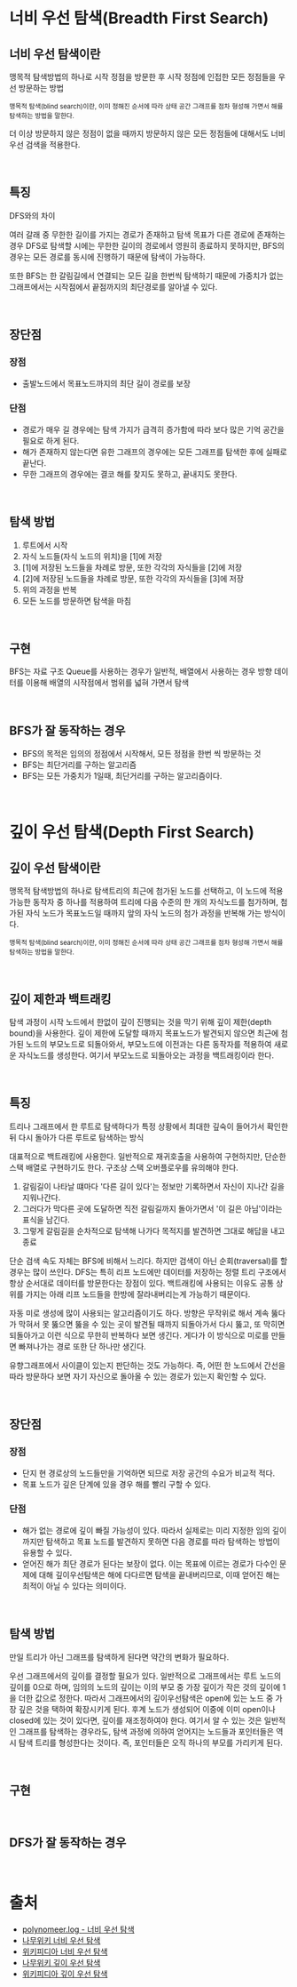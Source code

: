 # 너비 우선 탐색(Breadth First Search)

## 너비 우선 탐색이란

맹목적 탐색방법의 하나로 시작 정점을 방문한 후 시작 정점에 인접한 모든 정점들을 우선 방문하는 방법

<small>맹목적 탐색(blind search)이란, 이미 정해진 순서에 따라 상태 공간 그래프를 점차 형성해 가면서 해를 탐색하는 방법을 말한다.</small>

더 이상 방문하지 않은 정점이 없을 때까지 방문하지 않은 모든 정점들에 대해서도 너비 우선 검색을 적용한다.

<br>

## 특징

DFS와의 차이

여러 갈래 중 무한한 길이를 가지는 경로가 존재하고 탐색 목표가 다른 경로에 존재하는 경우 DFS로 탐색할 시에는 무한한 길이의 경로에서 영원히 종료하지 못하지만, BFS의 경우는 모든 경로를 동시에 진행하기 때문에 탐색이 가능하다.

또한 BFS는 한 갈림길에서 연결되는 모든 길을 한번씩 탐색하기 때문에 가중치가 없는 그래프에서는 시작점에서 끝점까지의 최단경로를 알아낼 수 있다.

<br>

## 장단점

### 장점

- 출발노드에서 목표노드까지의 최단 길이 경로를 보장

### 단점

- 경로가 매우 길 경우에는 탐색 가지가 급격히 증가함에 따라 보다 많은 기억 공간을 필요로 하게 된다.
- 해가 존재하지 않는다면 유한 그래프의 경우에는 모든 그래프를 탐색한 후에 실패로 끝난다.
- 무한 그래프의 경우에는 결코 해를 찾지도 못하고, 끝내지도 못한다.

<br>

## 탐색 방법

1. 루트에서 시작
2. 자식 노드들(자식 노드의 위치)을 [1]에 저장
3. [1]에 저장된 노드들을 차례로 방문, 또한 각각의 자식들을 [2]에 저장
4. [2]에 저장된 노드들을 차례로 방문, 또한 각각의 자식들을 [3]에 저장
5. 위의 과정을 반복
6. 모든 노드를 방문하면 탐색을 마침

<br>

## 구현

BFS는 자료 구조 Queue를 사용하는 경우가 일반적, 배열에서 사용하는 경우 방향 데이터를 이용해 배열의 시작점에서 범위를 넓혀 가면서 탐색

<br>

## BFS가 잘 동작하는 경우

- BFS의 목적은 임의의 정점에서 시작해서, 모든 정점을 한번 씩 방문하는 것
- BFS는 최단거리를 구하는 알고리즘
- BFS는 모든 가중치가 1일때, 최단거리를 구하는 알고리즘이다.

<br>

# 깊이 우선 탐색(Depth First Search)

## 깊이 우선 탐색이란

맹목적 탐색방법의 하나로 탐색트리의 최근에 첨가된 노드를 선택하고, 이 노드에 적용 가능한 동작자 중 하나를 적용하여 트리에 다음 수준의 한 개의 자식노드를 첨가하며, 첨가된 자식 노드가 목표노드일 때까지 앞의 자식 노드의 첨가 과정을 반복해 가는 방식이다.

<small>맹목적 탐색(blind search)이란, 이미 정해진 순서에 따라 상태 공간 그래프를 점차 형성해 가면서 해를 탐색하는 방법을 말한다.</small>

<br>

## 깊이 제한과 백트래킹

탐색 과정이 시작 노드에서 한없이 깊이 진행되는 것을 막기 위해 깊이 제한(depth bound)을 사용한다. 깊이 제한에 도달할 때까지 목표노드가 발견되지 않으면 최근에 첨가된 노드의 부모노드로 되돌아와서, 부모노드에 이전과는 다른 동작자를 적용하여 새로운 자식노드를 생성한다. 여기서 부모노드로 되돌아오는 과정을 백트래킹이라 한다.

<br>

## 특징

트리나 그래프에서 한 루트로 탐색하다가 특정 상황에서 최대한 깊숙이 들어가서 확인한 뒤 다시 돌아가 다른 루트로 탐색하는 방식

대표적으로 백트래킹에 사용한다. 일반적으로 재귀호출을 사용하여 구현하지만, 단순한 스택 배열로 구현하기도 한다. 구조상 스택 오버플로우를 유의해야 한다.

1. 갈림길이 나타날 떄마다 '다른 길이 있다'는 정보만 기록하면서 자신이 지나간 길을 지워나간다.
2. 그러다가 막다른 곳에 도달하면 직전 갈림길까지 돌아가면서 '이 길은 아님'이라는 표식을 남긴다.
3. 그렇게 갈림길을 순차적으로 탐색해 나가다 목적지를 발견하면 그대로 해답을 내고 종료

단순 검색 속도 자체는 BFS에 비해서 느리다. 하지만 검색이 아닌 순회(traversal)를 할 경우는 많이 쓰인다. DFS는 특히 리프 노드에만 데이터를 저장하는 정렬 트리 구조에서 항상 순서대로 데이터를 방문한다는 장점이 있다. 백트래킹에 사용되는 이유도 공통 상위를 가지는 아래 리프 노드들을 한방에 잘라내버리는게 가능하기 때문이다.

자동 미로 생성에 많이 사용되는 알고리즘이기도 하다. 방향은 무작위로 해서 계속 뚫다가 막혀서 못 뚫으면 뚫을 수 있는 곳이 발견될 때까지 되돌아가서 다시 뚫고, 또 막히면 되돌아가고 이런 식으로 무한히 반복하다 보면 생긴다. 게다가 이 방식으로 미로를 만들면 빠져나가는 경로 또한 단 하나만 생긴다.

유향그래프에서 사이클이 있는지 판단하는 것도 가능하다. 즉, 어떤 한 노드에서 간선을 따라 방문하다 보면 자기 자신으로 돌아올 수 있는 경로가 있는지 확인할 수 있다.

<br>

## 장단점

### 장점

- 단지 현 경로상의 노드들만을 기억하면 되므로 저장 공간의 수요가 비교적 적다.
- 목표 노드가 깊은 단계에 있을 경우 해를 빨리 구할 수 있다.

### 단점

- 해가 없는 경로에 깊이 빠질 가능성이 있다. 따라서 실제로는 미리 지정한 임의 깊이까지만 탐색하고 목표 노드를 발견하지 못하면 다음 경로를 따라 탐색하는 방법이 유용할 수 있다.
- 얻어진 해가 최단 경로가 된다는 보장이 없다. 이는 목표에 이르는 경로가 다수인 문제에 대해 깊이우선탐색은 해에 다다르면 탐색을 끝내버리므로, 이때 얻어진 해는 최적이 아닐 수 있다는 의미이다.

<br>

## 탐색 방법

만일 트리가 아닌 그래프를 탐색하게 된다면 약간의 변화가 필요하다.

우선 그래프에서의 깊이를 결정할 필요가 있다. 일반적으로 그래프에서는 루트 노드의 깊이를 0으로 하며, 임의의 노드의 깊이는 이의 부모 중 가장 깊이가 작은 것의 깊이에 1을 더한 값으로 정한다. 따라서 그래프에서의 깊이우선탐색은 open에 있는 노드 중 가장 깊은 것을 택하여 확장시키게 된다. 후계 노드가 생성되어 이중에 이미 open이나 closed에 있는 것이 있다면, 깊이를 재조정하여야 한다. 여기서 알 수 있는 것은 일반적인 그래프를 탐색하는 경우라도, 탐색 과정에 의하여 얻어지는 노드들과 포인터들은 역시 탐색 트리를 형성한다는 것이다. 즉, 포인터들은 오직 하나의 부모를 가리키게 된다.

<br>

## 구현

<br>

## DFS가 잘 동작하는 경우

<br>

# 출처

- [polynomeer.log - 너비 우선 탐색](https://velog.io/@polynomeer/%EB%84%88%EB%B9%84-%EC%9A%B0%EC%84%A0-%ED%83%90%EC%83%89BFS)
- [나무위키 너비 우선 탐색](https://namu.wiki/w/%EB%84%88%EB%B9%84%20%EC%9A%B0%EC%84%A0%20%ED%83%90%EC%83%89?from=%EB%84%93%EC%9D%B4%20%EC%9A%B0%EC%84%A0%20%ED%83%90%EC%83%89)
- [위키피디아 너비 우선 탐색](https://ko.wikipedia.org/wiki/%EB%84%88%EB%B9%84_%EC%9A%B0%EC%84%A0_%ED%83%90%EC%83%89)
- [나무위키 깊이 우선 탐색](https://namu.wiki/w/%EA%B9%8A%EC%9D%B4%20%EC%9A%B0%EC%84%A0%20%ED%83%90%EC%83%89?from=DFS)
- [위키피디아 깊이 우선 탐색](https://ko.wikipedia.org/wiki/%EA%B9%8A%EC%9D%B4_%EC%9A%B0%EC%84%A0_%ED%83%90%EC%83%89)
